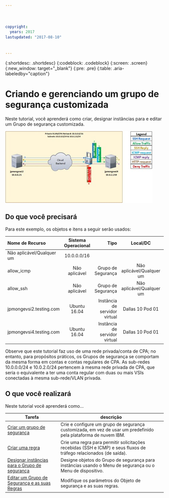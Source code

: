 ```yaml
---



copyright:
  years: 2017
lastupdated: "2017-08-10"


---
```


{:shortdesc: .shortdesc}
{:codeblock: .codeblock}
{:screen: .screen}
{:new_window: target="_blank"}
{:pre: .pre}
{:table: .aria-labeledby="caption"}

# Criando e gerenciando um grupo de segurança customizada
Neste tutorial, você aprenderá como criar, designar instâncias para e editar um Grupo de segurança customizada. 

![Grupo de segurança customizada](./images/goal.jpg)

## Do que você precisará
Para este exemplo, os objetos e itens a seguir serão usados:

| Nome de Recurso  | Sistema Operacional | Tipo | Local/DC    | IP/Sub-rede |
|:------------- |:---------------:| -------------:| :---------------:| ---------------:|
| Não aplicável/Qualquer um | 10.0.0.0/16 |
| allow_icmp | Não aplicável  | Grupo de Segurança | Não aplicável/Qualquer um | 0.0.0.0/0 |
| allow_ssh | Não aplicável | Grupo de Segurança | Não aplicável/Qualquer um | 0.0.0.0/0 |
|jpmongevsi2.testing.com | Ubuntu 16.04 | Instância de servidor virtual | Dallas 10 Pod 01 | 10.0.0.21 |	
|jpmongevsi4.testing.com | Ubuntu 16.04 | Instância de servidor virtual |	Dallas 10 Pod 01	| 10.0.2.219 |


Observe que este tutorial faz uso de uma rede privada/conta de CPA; no entanto, para propósitos práticos, os Grupos de segurança se comportam da mesma forma em contas e contas regulares de CPA. As sub-redes 10.0.0.0/24 e 10.0.2.0/24 pertencem à mesma rede privada de CPA, que seria o equivalente a ter uma conta regular com duas ou mais VSIs conectadas à mesma sub-rede/VLAN privada.


## O que você realizará

Neste tutorial você aprenderá como...

Tarefa  | descrição
------------- | -------------
[Criar um grupo de segurança](csg_create.html) | Crie e configure um grupo de segurança customizada, em vez de usar um predefinido pela plataforma de nuvem IBM. 
[Criar uma regra](csg_rule.html)  | Crie uma regra para permitir solicitações recebidas (SSH e ICMP) e seus fluxos de tráfego relacionados (de saída). 
[Designar instâncias para o Grupo de segurança](csg_assign_instances.html) | Designe objetos do Grupo de segurança para instâncias usando o Menu de segurança ou o Menu de dispositivo.
[Editar um Grupo de Segurança e as suas Regras](csg_edit.html) | Modifique os parâmetros do Objeto de segurança e as suas regras.

